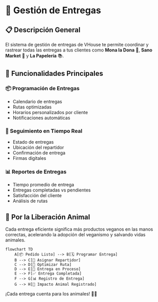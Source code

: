 # 🚚 Gestión de Entregas

## 📋 Descripción General

El sistema de gestión de entregas de VHouse te permite coordinar y rastrear todas las entregas a tus clientes como **Mona la Dona** 🍩, **Sano Market** 🥬 y **La Papelería** 📚.

## 🎯 Funcionalidades Principales

### 📦 Programación de Entregas
- Calendario de entregas
- Rutas optimizadas
- Horarios personalizados por cliente
- Notificaciones automáticas

### 🚛 Seguimiento en Tiempo Real
- Estado de entregas
- Ubicación del repartidor
- Confirmación de entrega
- Firmas digitales

### 📊 Reportes de Entregas
- Tiempo promedio de entrega
- Entregas completadas vs pendientes
- Satisfacción del cliente
- Análisis de rutas

## 🌱 Por la Liberación Animal

Cada entrega eficiente significa más productos veganos en las manos correctas, acelerando la adopción del veganismo y salvando vidas animales.

```mermaid
flowchart TD
    A[📦 Pedido Listo] --> B[🗓️ Programar Entrega]
    B --> C[🚛 Asignar Repartidor]
    C --> D[📍 Optimizar Ruta]
    D --> E[🚚 Entrega en Proceso]
    E --> F[✅ Entrega Completada]
    F --> G[📊 Registro de Entrega]
    G --> H[🌱 Impacto Animal Registrado]
```

¡Cada entrega cuenta para los animales! 🌱✨